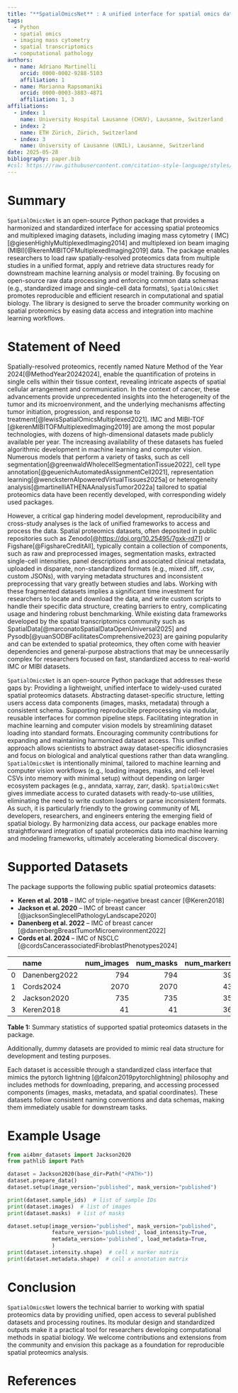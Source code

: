 ```yaml
---
title: "**SpatialOmicsNet** : A unified interface for spatial omics data access for computer vision and machine learning"
tags:
  - Python
  - spatial omics
  - imaging mass cytometry
  - spatial transcriptomics
  - computational pathology
authors:
  - name: Adriano Martinelli
    orcid: 0000-0002-9288-5103
    affiliation: 1
  - name: Marianna Rapsomaniki
    orcid: 0000-0003-3883-4871
    affiliation: 1, 3
affiliations:
  - index: 1
    name: University Hospital Lausanne (CHUV), Lausanne, Switzerland
  - index: 2
    name: ETH Zürich, Zürich, Switzerland
  - index: 3
    name: University of Lausanne (UNIL), Lausanne, Switzerland
date: 2025-05-28
bibliography: paper.bib
#csl: https://raw.githubusercontent.com/citation-style-language/styles/master/nature.csl
---
```


# Summary

`SpatialOmicsNet` is an open-source Python package that provides a harmonized and standardized interface for accessing
spatial proteomics and multiplexed imaging datasets, including imaging mass cytometry (
IMC)[@giesenHighlyMultiplexedImaging2014] and multiplexed ion beam
imaging (MIBI)[@kerenMIBITOFMultiplexedImaging2019] data. The package enables researchers to load raw spatially-resolved
proteomics data from multiple
studies in a unified format, apply and retrieve data structures ready for downstream machine learning analysis or model
training. By focusing on open-source raw data processing and enforcing common data schemas (e.g., standardized image and
single-cell data formats), `SpatialOmicsNet` promotes reproducible and efficient research in computational and spatial
biology. The library is designed to serve the broader community working on spatial proteomics by easing data access and
integration into machine learning workflows.

# Statement of Need

Spatially-resolved proteomics, recently named Nature Method of the Year 2024[@MethodYear20242024], enable the
quantification of proteins in
single cells within their tissue context, revealing intricate aspects of spatial cellular arrangement and communication.
In the context of cancer, these advancements provide unprecedented insights into the heterogeneity of the tumor and its
microenvironment, and the underlying mechanisms affecting tumor initiation, progression, and response to
treatment[@lewisSpatialOmicsMultiplexed2021].
IMC and MIBI-TOF [@kerenMIBITOFMultiplexedImaging2019] are among the most popular
technologies, with dozens of high-dimensional datasets made publicly available per year. The increasing availability of
these datasets has fueled algorithmic development in machine learning and computer vision. Numerous models that perform
a variety of tasks, such as cell segmentation[@greenwaldWholecellSegmentationTissue2022], cell type
annotation[@geuenichAutomatedAssignmentCell2021], representation learning[@wencksternAIpoweredVirtualTissues2025a] or
heterogeneity
analysis[@martinelliATHENAAnalysisTumor2022a] tailored to spatial proteomics data have been recently developed, with
corresponding widely used packages.

However, a critical gap hindering model development, reproducibility and cross-study analyses is the lack of unified
frameworks to access and process the data. Spatial proteomics datasets, often deposited in public repositories such as
Zenodo[@https://doi.org/10.25495/7gxk-rd71] or Figshare[@FigshareCreditAll], typically contain a collection of
components, such as raw and preprocessed images, segmentation
masks, extracted single-cell intensities, panel descriptions and associated clinical metadata, uploaded in disparate,
non-standardized formats (e.g., mixed .tiff, .csv, custom JSONs), with varying metadata structures and inconsistent
preprocessing that vary greatly between studies and labs. Working with these fragmented datasets implies a significant
time investment for researchers to locate and download the data, and write custom scripts to handle their specific data
structure, creating barriers to entry, complicating usage and hindering robust benchmarking. While existing data
frameworks developed by the spatial transcriptomics community such as
SpatialData[@marconatoSpatialDataOpenUniversal2025] and Pysodb[@yuanSODBFacilitatesComprehensive2023] are gaining
popularity
and can be extended to spatial proteomics, they often come with heavier dependencies and general-purpose abstractions
that may be unnecessarily complex for researchers focused on fast, standardized access to real-world IMC or MIBI
datasets.

`SpatialOmicsNet` is an open-source Python package that addresses these gaps by:
Providing a lightweight, unified interface to widely-used curated spatial proteomics datasets.
Abstracting dataset-specific structure, letting users access data components (images, masks, metadata) through a
consistent schema.
Supporting reproducible preprocessing via modular, reusable interfaces for common pipeline steps.
Facilitating integration in machine learning and computer vision models by streamlining dataset loading into standard
formats.
Encouraging community contributions for expanding and maintaining harmonized dataset access.
This unified approach allows scientists to abstract away dataset-specific idiosyncrasies and focus on biological and
analytical questions rather than data wrangling. `SpatialOmicsNet` is intentionally minimal, tailored to machine
learning and computer vision workflows (e.g., loading images, masks, and cell-level CSVs into memory
with minimal setup) without depending on larger ecosystem packages (e.g., anndata, xarray, zarr, dask).
`SpatialOmicsNet`
gives immediate access to curated datasets with ready-to-use utilities, eliminating the need to write custom loaders or
parse inconsistent formats. As such, it is particularly friendly to the growing community of ML developers, researchers,
and engineers entering the emerging field of spatial biology. By harmonizing data access, our package enables more
straightforward integration of spatial proteomics data into machine learning and modeling frameworks, ultimately
accelerating biomedical discovery.

# Supported Datasets

The package supports the following public spatial proteomics datasets:

- **Keren et al. 2018** – IMC of triple-negative breast cancer [@Keren2018]
- **Jackson et al. 2020** – IMC of breast cancer [@jacksonSinglecellPathologyLandscape2020]
- **Danenberg et al. 2022** – IMC of breast cancer [@danenbergBreastTumorMicroenvironment2022]
- **Cords et al. 2024** – IMC of NSCLC [@cordsCancerassociatedFibroblastPhenotypes2024]

|   | name          | num_images | num_masks | num_markers | num_annotated_cells | num_clinical_samples |
|--:|:--------------|-----------:|----------:|------------:|--------------------:|---------------------:|
| 0 | Danenberg2022 |        794 |       794 |          39 |             1123466 |                  794 |
| 1 | Cords2024     |       2070 |      2070 |          43 |             5984454 |                 2072 |
| 2 | Jackson2020   |        735 |       735 |          35 |             1224411 |                  735 |
| 3 | Keren2018     |         41 |        41 |          36 |              201656 |                   41 |

<figcaption><strong>Table 1:</strong> Summary statistics of supported spatial proteomics datasets in the package.</figcaption>

Additionally, dummy datasets are provided to mimic real data structure for development and testing purposes.

Each dataset is accessible through a standardized class interface that mimics the pytorch
lightning [@falcon2019pytorchlightning]
philosophy and includes methods for downloading, preparing, and accessing processed components (images, masks, metadata,
and spatial coordinates). These datasets follow consistent naming conventions and data schemas, making them immediately
usable for downstream tasks.

# Example Usage

```python
from ai4bmr_datasets import Jackson2020
from pathlib import Path

dataset = Jackson2020(base_dir=Path("<PATH>"))
dataset.prepare_data()
dataset.setup(image_version="published", mask_version="published")

print(dataset.sample_ids)  # list of sample IDs
print(dataset.images)  # list of images
print(dataset.masks)  # list of masks

dataset.setup(image_version="published", mask_version="published",
              feature_version='published', load_intensity=True,
              metadata_version='published', load_metadata=True,
              )
print(dataset.intensity.shape)  # cell x marker matrix
print(dataset.metadata.shape)  # cell x annotation matrix
```

# Conclusion

`SpatialOmicsNet` lowers the technical barrier to working with spatial proteomics data by providing unified, open access
to several published datasets and processing routines. Its modular design and standardized outputs make it a practical
tool for researchers developing computational methods in spatial biology. We welcome contributions and extensions from
the community and envision this package as a foundation for reproducible spatial proteomics analysis.

# References



